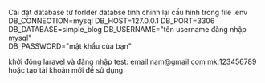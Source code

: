 Cài đặt database từ forlder databse 
tinh chỉnh lại cấu hình trong file .env
DB_CONNECTION=mysql
DB_HOST=127.0.0.1
DB_PORT=3306
DB_DATABASE=simple_blog
DB_USERNAME="tên username đăng nhập mysql"	
DB_PASSWORD="mật khẩu của bạn"

khởi động laravel và đăng nhập test:
email:nam@gmail.com
mk:123456789
hoặc tạo tài khoản mới để sử dụng.
